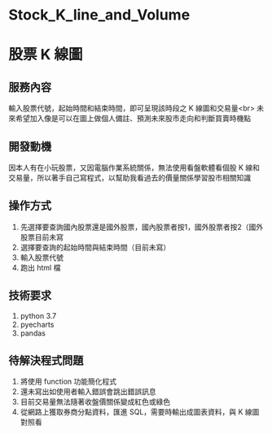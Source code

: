 # Stock_K_line_and_Volume
股票 K 線圖
====
服務內容
---
輸入股票代號，起始時間和結束時間，即可呈現該時段之 K 線圖和交易量\<br>
未來希望加入像是可以在圖上做個人備註、預測未來股市走向和判斷買賣時機點

開發動機
----
因本人有在小玩股票，又因電腦作業系統關係，無法使用看盤軟體看個股 K 線和交易量，所以著手自己寫程式，以幫助我看過去的價量關係學習股市相關知識

操作方式
----
1. 先選擇要查詢國內股票還是國外股票，國內股票者按1，國外股票者按2（國外股票目前未寫
2. 選擇要查詢的起始時間與結束時間（目前未寫）
3. 輸入股票代號
4. 跑出 html 檔

技術要求
----
1. python 3.7
2. pyecharts
3. pandas

待解決程式問題
----
1. 將使用 function 功能簡化程式
2. 還未寫出如使用者輸入錯誤會跳出錯誤訊息
3. 目前交易量無法隨著收盤價關係變成紅色或綠色
4. 從網路上獲取券商分點資料，匯進 SQL，需要時輸出成圖表資料，與 K 線圖對照看

